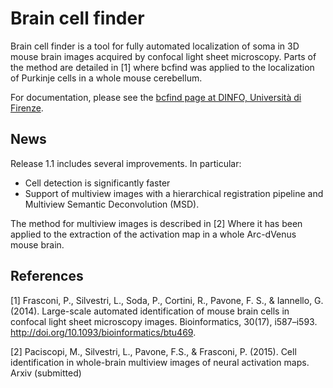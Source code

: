 Brain cell finder
=================

Brain cell finder is a tool for fully automated localization of soma in 3D mouse brain images acquired by confocal light sheet microscopy. Parts of the method are detailed in [1] where bcfind was applied to the localization of Purkinje cells in a whole mouse cerebellum.


For documentation, please see the [bcfind page at DINFO, Università di Firenze](http://bcfind.dinfo.unifi.it "bcfind").



News
----

Release 1.1 includes several improvements. In particular:
- Cell detection is significantly faster
- Support of multiview images with a hierarchical registration pipeline and Multiview Semantic Deconvolution (MSD).

The method for multiview images is described in [2] Where it has been applied to the extraction of the activation map in a whole Arc-dVenus mouse brain.


References
----------

[1] Frasconi, P., Silvestri, L., Soda, P., Cortini, R., Pavone, F. S., & Iannello, G. (2014). Large-scale automated identification of mouse brain cells in confocal light sheet microscopy images. Bioinformatics, 30(17), i587–i593. http://doi.org/10.1093/bioinformatics/btu469.

[2] Paciscopi, M., Silvestri, L., Pavone, F.S., & Frasconi, P. (2015). Cell identification in whole-brain multiview images of neural activation maps. Arxiv (submitted)
